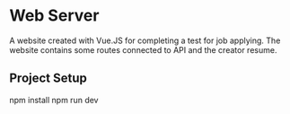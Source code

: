 # Web Server

  A website created with Vue.JS for completing a test for job applying. The website contains some routes connected to API and the creator resume.
  
## Project Setup
  
  npm install
  npm run dev

